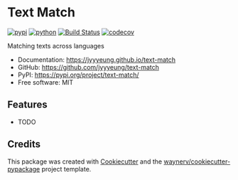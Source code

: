 # Text Match

[![pypi](https://img.shields.io/pypi/v/text-match.svg)](https://pypi.org/project/text-match/)
[![python](https://img.shields.io/pypi/pyversions/text-match.svg)](https://pypi.org/project/text-match/)
[![Build Status](https://github.com/jyyyeung/text-match/actions/workflows/dev.yml/badge.svg)](https://github.com/jyyyeung/text-match/actions/workflows/dev.yml)
[![codecov](https://codecov.io/gh/jyyyeung/text-match/branch/main/graphs/badge.svg)](https://codecov.io/github/jyyyeung/text-match)

Matching texts across languages

* Documentation: <https://jyyyeung.github.io/text-match>
* GitHub: <https://github.com/jyyyeung/text-match>
* PyPI: <https://pypi.org/project/text-match/>
* Free software: MIT

## Features

* TODO

## Credits

This package was created with [Cookiecutter](https://github.com/audreyr/cookiecutter) and the [waynerv/cookiecutter-pypackage](https://github.com/waynerv/cookiecutter-pypackage) project template.
